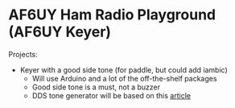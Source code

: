 # AF6UY Ham Radio Playground (AF6UY Keyer)

Projects:
- Keyer with a good side tone (for paddle, but could add iambic)
  - Will use Arduino and a lot of the off-the-shelf packages
  - Good side tone is a must, not a buzzer
  - DDS tone generator will be based on this
     [article](http://interface.khm.de/index.php/lab/interfaces-advanced/arduino-dds-sinewave-generator)

